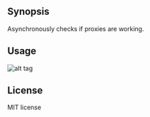## Synopsis

Asynchronously checks if proxies are working.

## Usage

![alt tag](http://i.imgur.com/BZtFseS.png)

## License

MIT license
